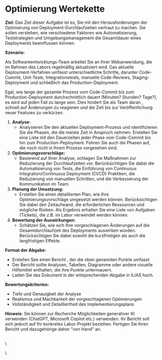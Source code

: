 # Optimierung Wertekette

**Ziel:** Das Ziel dieser Aufgabe ist es, Sie mit den Herausforderungen der Optimierung von Deployment-Durchlaufzeiten vertraut zu machen. Sie sollen verstehen, wie verschiedene Faktoren wie Automatisierung, Teststrategien und Umgebungsmanagement die Gesamtdauer eines Deployments beeinflussen können.

**Szenario:**

Als Softwareentwicklungs-Team arbeitet Sie an Ihrer Webanwendung, die im Rahmen des Labors regelmäßig aktualisiert wird. Das aktuelle Deployment-Verfahren umfasst unterschiedliche Schritte, darunter Code-Commit, Unit-Tests, Integrationstests, manuelle Code-Reviews, Staging-Deployment und schließlich das Production-Deployment.&#x20;

Egal, wie lange der gesamte Prozess vom Code-Commit bis zum Production-Deployment durchschnittlich dauert (Minuten? Stunden? Tage?), es wird auf jeden Fall zu lange sein. Dies hindert Sie als Team daran , schnell auf Änderungen zu reagieren und die Zeit bis zur Veröffentlichung neuer Features zu verkürzen.

1. **Analyse:**
   * Analysieren Sie den aktuellen Deployment-Prozess und identifizieren Sie die Phasen, die die meiste Zeit in Anspruch nehmen. Erstellen Sie eine Liste mit den Dauerzeiten jeder Phase vom Code-Commit bis hin zum Production-Peployment. Führen Sie auch die Phasen auf, die noch nicht in Ihrem Prozess vorgesehen sind.&#x20;
2. **Optimierungsvorschläge:**
   * Basierend auf Ihrer Analyse, schlagen Sie Maßnahmen zur Reduzierung der Durchlaufzeiten vor. Berücksichtigen Sie dabei die Automatisierung von Tests, die Einführung von Continuous Integration/Continuous Deployment (CI/CD) Praktiken, die Reduzierung von manuellen Schritten, und die Verbesserung der Kommunikation im Team.
3. **Planung der Umsetzung:**
   * Erstellen Sie einen detaillierten Plan, wie Ihre Optimierungsvorschläge umgesetzt werden können. Berücksichtigen Sie dabei den Zeitaufwand, die erforderlichen Ressourcen und mögliche Risiken. Als Ergebnis erhalten Sie eine Liste von Aufgaben (Tickets), die z.B. im Labor verwendet werden können.
4. **Bewertung der Auswirkungen:**
   * Schätzen Sie, wie sich Ihre vorgeschlagenen Änderungen auf die Gesamtdurchlaufzeit des Deployments auswirken würden. Berücksichtigen Sie dabei sowohl die kurzfristigen als auch die langfristigen Effekte.

**Format der Abgabe:**&#x20;

* Erstellen See einen Bericht , der die oben genannten Punkte umfasst.&#x20;
* Der Bericht sollte Analysen, Tabellen, Diagramme oder andere visuelle Hilfsmittel enthalten, die ihre Punkte untermauern.
* Laden Sie das Dokument in der entsprechenden Abgabe in ILIAS hoch.&#x20;

**Bewertungskriterien:**

* Tiefe und Genauigkeit der Analyse
* Realismus und Machbarkeit der vorgeschlagenen Optimierungen
* Vollständigkeit und Detailliertheit des Implementierungsplans

**Hinweis**: Sie können zur Recherche Möglichkeiten generativer KI verwenden (ChatGPT, Microsoft Copilot etc.) verwenden. Ihr Bericht soll sich jedoch auf Ihr konkretes Labor-Projekt beziehen. Fertigen Sie Ihren Bericht und dazugehörige daher "von Hand" an. &#x20;

\
\


\
